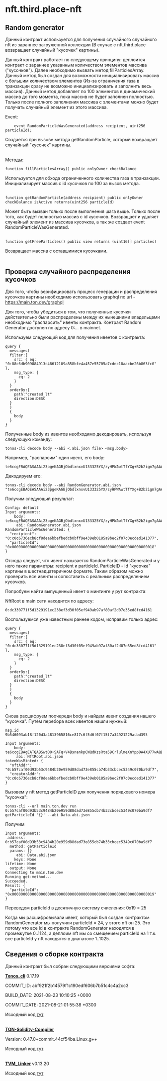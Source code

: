 # nft.third.place-nft

<h2 href="random">Random generator</h2>

Данный контракт используется для получения случайного случайного nft из зараннее загруженной коллекции (В случае с nft.third.place возвращает случайный "кусочек" картины). 

Данный контракт работает по следующему принципу: деплоится контракт с зараннее указанным количеством элементов массива ("кусочков"). Далее необходимо вызвать метод fillParticlesArray. Данный метод был создан для возможности инициализировать массив с большим количеством элементов (Из-за ограничения газа в транзакции сразу не возможно инициализировать и заполнить весь массив). Данный метод добавляет по 100 элементов в динамический массив до того момента, пока массив не будет заполнен полностью. Только после полного заполнения массива с элементами можно будет получать случайный элемент из этого массива. 

Event:

```
    event RandomParticleWasGenerated(address recipient, uint256 particleId); 
```
Создается при вызове метода getRandomParticle, который возвращает случайный "кусочек" картины. <br><br>

Методы:

```
function fillParticlesArray() public onlyOwner checkBalance
```
Используется для обхода ограниченного количества газа в транзакции. Инициализирует массив с id кусочков по 100 за вызов метода. <br><br>

```
function getRandomParticle(address recipient) public onlyOwner checkBalance isActive returns(uint256 particleId)
```
Может быть вызван только после выполнения шага выше. Только после того, как будет полностью массив с id кусочков. Возвращает и удаляет случайный элемент из массива кусочков, а так же создает event RandomParticleWasGenerated. <br><br>

```
function getFreeParticles() public view returns (uint16[] particles)
```
Возвращает массив с оставшимися кусочками. <br><br>

<h2>Проверка случайного распределения кусочков</h2>

Для того, чтобы верифицировать процесс генерации и распределения кусочков картины необходимо использовать graphql по url - https://main.ton.dev/graphql

Для того, чтобы убедиться в том, что полученные кусочки действительно были распределены между их нынешними владельцами необходимо "распарсить" ивенты контракта. Контракт Random Generator доступен по адресу 0:... в mainnet.

Используем следующий код для получения ивентов с контракта:

```
query {
  messages(
  filter:{
    src: { eq: "0:88c6db909884913c48612109a858bfe4a457e55705a7cdec18aacbe26b863fc0" },
    msg_type: {
      eq: 2
    }
  }
  orderBy:{
    path:"created_lt"
    direction:DESC
  }
  )
  {
    body
  }
}
```

Полученные body из ивентов необходимо декодировать, используя следующую команду:

```
tonos-cli decode body --abi <.abi.json file> <msg.body>
```

Например, "распарсим" один ивент, его body:

```
te6ccgEBAQEASAAAi23pgeKAGBjObdlxnxvU133325YX/zyHPWAwtTfYXg+B2b2igm7gAAAAAAAAAAAAAAAAAAAAAAAAAAAAAAAAAAAAAAAAAxA=
```
Декодируем его:

```
tonos-cli decode body --abi RandomGenerator.abi.json "te6ccgEBAQEASAAAi23pgeKAGBjObdlxnxvU133325YX/zyHPWAwtTfYXg+B2b2igm7gAAAAAAAAAAAAAAAAAAAAAAAAAAAAAAAAAAAAAAAAAxA="

```
Получим следующий результат:

```
Config: default
Input arguments:
    body: te6ccgEBAQEASAAAi23pgeKAGBjObdlxnxvU133325YX/zyHPWAwtTfYXg+B2b2igm7gAAAAAAAAAAAAAAAAAAAAAAAAAAAAAAAAAAAAAAAAAxA=
     abi: RandomGenerator.abi.json
RandomParticleWasGenerated: {
  "recipient": "0:c0c6736ecb8cf8dea6bbefbedcb0bff9e439eb0185a9bec2f07c0ecded141377",
  "particleId": "0x0000000000000000000000000000000000000000000000000000000000000018"
}
```

Отсюда следует, что ивент называется RandomParticleWasGenerated и у него такие параметры: recipient и particleId. ParticleID - id "кусочка" картины в шестнадцатеричном формате. Таким образом можно проверить все ивенты и сопоставить с реальным распределением кусочков.

Попробуем найти выпущенный ивент о минтинге у рут контракта:

NftRoot в main сети находится по адресу:

```
0:dc330771f5d1329191ec238ef3d30f05ef949ab97af80af2d07e35ed8fcd4161
```

Воспользуемся уже известным раннее кодом, исправим только адрес:

```
query {
  messages(
  filter:{
    src: { eq: "0:dc330771f5d1329191ec238ef3d30f05ef949ab97af80af2d07e35ed8fcd4161" },
    msg_type: {
      eq: 2
    }
  }
  orderBy:{
    path:"created_lt"
    direction:DESC
  }
  )
  {
    body
  }
}
```

Снова расшифруем поочереди body и найдем ивент создания нашего "кусочка". Путём перебора всех ивентов нашли нужный:

```
msg.id 9b546093ab18f120d3a4813965816ce817c6f5d6f07f15f7a34921229acbd395

Input arguments:
    body: te6ccgEBAgEATQABSwtOO+SAFq+V4BsnankpCWQdKzsRta59CrlulmeXnYppOA4XU77wAQBDgBgYzm3ZcZ8b1Nd999uWF/88hz1gMLU32F4Pgdm9ooJu8A==
     abi: NftRoot.abi.json
tokenWasMinted: {
  "nftAddr": "0:b57caf00d93b53c9484b20e959d88dad73e855cb74b33cbcec5349c070ba9df7",
  "creatorAddr": "0:c0c6736ecb8cf8dea6bbefbedcb0bff9e439eb0185a9bec2f07c0ecded141377"
}
```

Вызовем у nft метод getParticleID для получения порядкового номера "кусочка":

```
tonos-cli --url main.ton.dev run 0:b57caf00d93b53c9484b20e959d88dad73e855cb74b33cbcec5349c070ba9df7 getParticleId '{}' --abi Data.abi.json
```

Получим
```
Input arguments:
 address: 0:b57caf00d93b53c9484b20e959d88dad73e855cb74b33cbcec5349c070ba9df7
  method: getParticleId
  params: {}
     abi: Data.abi.json
    keys: None
lifetime: None
  output: None
Connecting to main.ton.dev
Running get-method...
Succeeded.
Result: {
  "particleId": "0x0000000000000000000000000000000000000000000000000000000000000019"
}
```

Переведем particleId в десятичную систему счисления:
0x19 = 25

Когда мы расшифровывали ивент, который был создан контрактом RandomGenerator мы получили particleId = 24, у этого nft он 25. Это потому что все id в контракте RandomGenerator находятся в промежутке 0..1124, а деплоим nft мы со смещением particleId на 1 т.к. все particleId у nft находятся в диапазоне 1..1025.


<h2>Сведения о сборке контракта</h2>

Данный контракт был собран следующими версиями софта:

<b><a href="https://github.com/tonlabs/tonos-cli/releases/tag/v0.17.19">Tonos_cli</a></b> 0.17.19

COMMIT_ID: abf921f2b14579f1c190edf606b7b51c4c4a2cc3

BUILD_DATE: 2021-08-23 10:10:25 +0000

COMMIT_DATE: 2021-08-21 01:55:38 +0300 

Исходный код <a href="https://github.com/tonlabs/tonos-cli/releases/tag/v0.17.19">тут</a><br><br>

<b><a href="https://github.com/tonlabs/TON-Solidity-Compiler/releases/tag/0.47.0">TON-Solidity-Compiler</a></b>

Version: 0.47.0+commit.44cf54ba.Linux.g++ 

Исходный код <a href="https://github.com/tonlabs/TON-Solidity-Compiler/releases/tag/0.47.0">тут</a><br><br>

<b><a href="https://github.com/tonlabs/TVM-linker/tree/0.13.70">TVM_Linker</a></b> v0.13.20

Исходный код <a href="https://github.com/tonlabs/TVM-linker/tree/0.13.70">тут</a><br><br>

